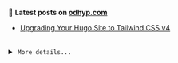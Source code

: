 📑 **Latest posts on [odhyp.com][website-url]**

<!-- BLOG-POST-LIST:START -->
- [Upgrading Your Hugo Site to Tailwind CSS v4](https://odhyp.com/articles/upgrading-your-hugo-site-to-tailwindcss-v4/)<!-- BLOG-POST-LIST:END -->

<br>

<details>
  <summary>&nbsp;<code>More details...</code></summary>
  <br>

📆 **This week in code**

<!--START_SECTION:waka-->

```bash
Total Time: 17 hrs 43 mins

MDX          8 hrs 9 mins    >>>>>>>>>>>>-------------   46.06 %
Astro        6 hrs 46 mins   >>>>>>>>>>---------------   38.21 %
TypeScript   1 hr 10 mins    >>-----------------------   06.60 %
JavaScript   32 mins         >------------------------   03.07 %
CSS          28 mins         >------------------------   02.73 %
```

<!--END_SECTION:waka-->

![Profile Views][view-shield]
![Total Stars][stars-shield]
[![Comments][comments-shield]][comments-url]

<!-- LINKS & IMAGES -->
[website-url]: https://odhyp.com/
[view-shield]: https://komarev.com/ghpvc/?username=odhyp&color=00bba7&style=for-the-badge&abbreviated=true
[stars-shield]: https://img.shields.io/github/stars/odhyp?style=for-the-badge&label=total%20stars&color=00bba7
[comments-shield]: https://img.shields.io/github/discussions/odhyp/odhyp?style=for-the-badge&label=comments&color=00bba7
[comments-url]: https://github.com/odhyp/odhyp/discussions

</details>
